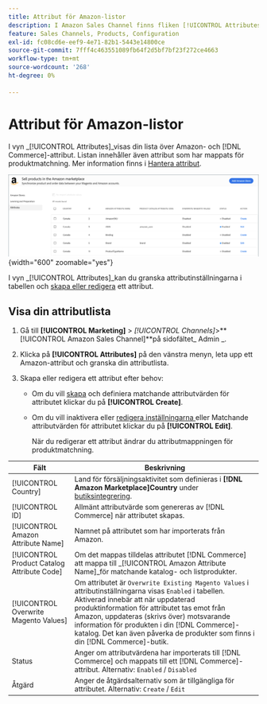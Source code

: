 ```yaml
---
title: Attribut för Amazon-listor
description: I Amazon Sales Channel finns fliken [!UICONTROL Attributes] som du kan använda för att övervaka listan över Amazon- och Commerce-attribut och hur de mappas för produktmatchning.
feature: Sales Channels, Products, Configuration
exl-id: fc08cd6e-eef9-4e71-82b1-5443e14800ce
source-git-commit: 7fff4c463551089fb64f2d5bf7bf23f272ce4663
workflow-type: tm+mt
source-wordcount: '268'
ht-degree: 0%

---
```


# Attribut för Amazon-listor

I vyn _[!UICONTROL Attributes]_visas din lista över Amazon- och [!DNL Commerce]-attribut. Listan innehåller även attribut som har mappats för produktmatchning. Mer information finns i [Hantera attribut](./managing-attributes.md).

![Attributvy](assets/amazon-attributes-view.png){width="600" zoomable="yes"}

I vyn _[!UICONTROL Attributes]_kan du granska attributinställningarna i tabellen och [skapa eller redigera](./creating-attributes.md) ett attribut.

## Visa din attributlista

1. Gå till **[!UICONTROL Marketing]** > _[!UICONTROL Channels]_>**[!UICONTROL Amazon Sales Channel]**på sidofältet_ Admin _.

1. Klicka på **[!UICONTROL Attributes]** på den vänstra menyn, leta upp ett Amazon-attribut och granska din attributlista.

1. Skapa eller redigera ett attribut efter behov:

   - Om du vill [skapa](./creating-attributes.md#create-an-attribute) och definiera matchande attributvärden för attributet klickar du på **[!UICONTROL Create]**.

   - Om du vill inaktivera eller [redigera inställningarna ](./creating-attributes.md#edit-an-attribute) eller Matchande attributvärden för attributet klickar du på **[!UICONTROL Edit]**.

     När du redigerar ett attribut ändrar du attributmappningen för produktmatchning.

| Fält | Beskrivning |
|---------------------------------------------|---------------------------------------------------------------------------------------------------------------------------------------------------------------------------------------------------------------------------------------------------------------------------------------------------------------------------------------------------------------------------------------------------------------------|
| [!UICONTROL Country] | Land för försäljningsaktivitet som definieras i **[!DNL Amazon Marketplace]Country** under [butiksintegrering](./store-integration.md). |
| [!UICONTROL ID] | Allmänt attributvärde som genereras av [!DNL Commerce] när attributet skapas. |
| [!UICONTROL Amazon Attribute Name] | Namnet på attributet som har importerats från Amazon. |
| [!UICONTROL Product Catalog Attribute Code] | Om det mappas tilldelas attributet [!DNL Commerce] att mappa till _[!UICONTROL Amazon Attribute Name]_för matchande katalog- och listprodukter. |
| [!UICONTROL Overwrite Magento Values] | Om attributet är `Overwrite Existing Magento Values` i attributinställningarna visas `Enabled` i tabellen. Aktiverad innebär att när uppdaterad produktinformation för attributet tas emot från Amazon, uppdateras (skrivs över) motsvarande information för produkten i din [!DNL Commerce]-katalog. Det kan även påverka de produkter som finns i din [!DNL Commerce]-butik. |
| Status | Anger om attributvärdena har importerats till [!DNL Commerce] och mappats till ett [!DNL Commerce]-attribut. Alternativ: `Enabled` / `Disabled` |
| Åtgärd | Anger de åtgärdsalternativ som är tillgängliga för attributet. Alternativ: `Create` / `Edit` |
